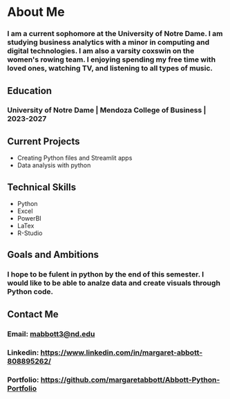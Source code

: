 # About Me
### I am a current sophomore at the University of Notre Dame. I am studying business analytics with a minor in computing and digital technologies. I am also a varsity coxswin on the women's rowing team. I enjoying spending my free time with loved ones, watching TV, and listening to all types of music. 
## Education 
### University of Notre Dame | Mendoza College of Business | 2023-2027
## Current Projects
* Creating Python files and Streamlit apps
* Data analysis with python 
## Technical Skills 
* Python
* Excel 
* PowerBI
* LaTex
* R-Studio
## Goals and Ambitions 
### I hope to be fulent in python by the end of this semester. I would like to be able to analze data and create visuals through Python code. 
## Contact Me
### Email: mabbott3@nd.edu
### Linkedin: https://www.linkedin.com/in/margaret-abbott-808895262/
### Portfolio: https://github.com/margaretabbott/Abbott-Python-Portfolio
